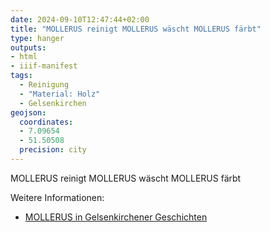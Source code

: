 ```yaml
---
date: 2024-09-10T12:47:44+02:00
title: "MOLLERUS reinigt MOLLERUS wäscht MOLLERUS färbt"
type: hanger
outputs:
- html
- iiif-manifest
tags:
  - Reinigung
  - "Material: Holz"
  - Gelsenkirchen
geojson:
  coordinates:
  - 7.09654
  - 51.50508
  precision: city
---
```

MOLLERUS reinigt MOLLERUS wäscht MOLLERUS färbt


<div class="notes">
Weitere Informationen:
<ul>
<li><a href="https://www.gelsenkirchener-geschichten.de/forum/viewtopic.php?t=1691">MOLLERUS in Gelsenkirchener Geschichten</a></li>
</ul></div>
